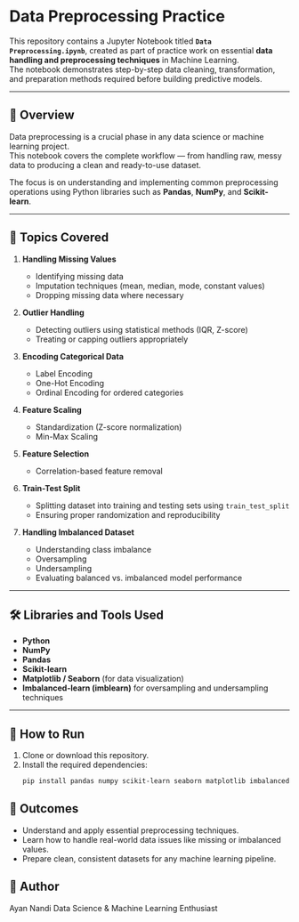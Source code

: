 #  Data Preprocessing Practice

This repository contains a Jupyter Notebook titled **`Data Preprocessing.ipynb`**, created as part of practice work on essential **data handling and preprocessing techniques** in Machine Learning.  
The notebook demonstrates step-by-step data cleaning, transformation, and preparation methods required before building predictive models.

---

## 📘 Overview

Data preprocessing is a crucial phase in any data science or machine learning project.  
This notebook covers the complete workflow — from handling raw, messy data to producing a clean and ready-to-use dataset.

The focus is on understanding and implementing common preprocessing operations using Python libraries such as **Pandas**, **NumPy**, and **Scikit-learn**.

---

## 🧩 Topics Covered

1. **Handling Missing Values**
   - Identifying missing data
   - Imputation techniques (mean, median, mode, constant values)
   - Dropping missing data where necessary

2. **Outlier Handling**
   - Detecting outliers using statistical methods (IQR, Z-score)
   - Treating or capping outliers appropriately

3. **Encoding Categorical Data**
   - Label Encoding
   - One-Hot Encoding
   - Ordinal Encoding for ordered categories

4. **Feature Scaling**
   - Standardization (Z-score normalization)
   - Min-Max Scaling

5. **Feature Selection**
   - Correlation-based feature removal

6. **Train-Test Split**
   - Splitting dataset into training and testing sets using `train_test_split`
   - Ensuring proper randomization and reproducibility

8. **Handling Imbalanced Dataset**
   - Understanding class imbalance
   - Oversampling 
   - Undersampling
   - Evaluating balanced vs. imbalanced model performance

---

## 🛠️ Libraries and Tools Used

- **Python**
- **NumPy**
- **Pandas**
- **Scikit-learn**
- **Matplotlib / Seaborn** (for data visualization)
- **Imbalanced-learn (imblearn)** for oversampling and undersampling techniques

---

## 🚀 How to Run

1. Clone or download this repository.
2. Install the required dependencies:
   ```bash
   pip install pandas numpy scikit-learn seaborn matplotlib imbalanced-learn
## 🎯  Outcomes

- Understand and apply essential preprocessing techniques.
- Learn how to handle real-world data issues like missing or imbalanced values.
- Prepare clean, consistent datasets for any machine learning pipeline.

## 🧠 Author

Ayan Nandi
Data Science & Machine Learning Enthusiast
